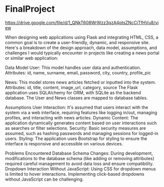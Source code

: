 # FinalProject
https://drive.google.com/file/d/1_QNkT608WrWzz3qzA4ptsZNcCiTfHVu8/view

When designing web applications using Flask and integrating HTML, CSS, a common goal is to create a user-friendly, dynamic, and responsive site. Here's a breakdown of the design approach, data model, assumptions, and challenges I would typically encounter in projects like creating a news portal or similar web application:

Data Model
User: This model handles user data and authentication.
Attributes: id, name, surname, email, password, city, country, profile_pic

News: This model stores news articles fetched or inputted into the system.
Attributes: id, title, content, image_url, category, source
The Flask application uses SQLAlchemy for ORM, with SQLite as the backend database. The User and News classes are mapped to database tables.

Assumptions
User Interaction: It's assumed that users interact with the system via a web interface, requiring features like logging in/out, managing profiles, and interacting with news articles.
Dynamic Content: The application dynamically generates content based on user interactions such as searches or filter selections.
Security: Basic security measures are assumed, such as hashing passwords and managing sessions for logged-in users.
Styling: The application uses Bootstrap for styling to ensure the interface is responsive and accessible on various devices.

Problems Encountered
Database Schema Changes: During development, modifications to the database schema (like adding or removing attributes) required careful management to avoid data loss and ensure compatibility.
Dropdown Interaction Without JavaScript: Using CSS for dropdown menus is limited to hover interactions. Implementing click-based dropdowns without JavaScript can be challenging.
